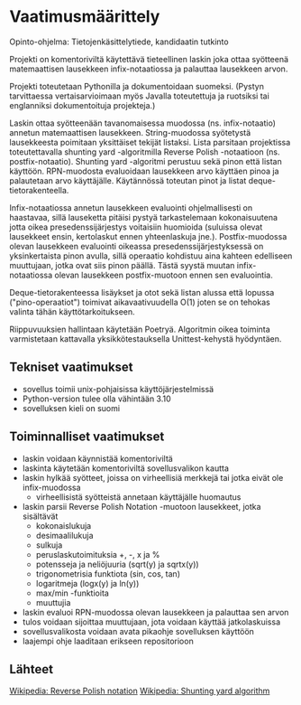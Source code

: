 # Vaatimusmäärittely

Opinto-ohjelma: Tietojenkäsittelytiede, kandidaatin tutkinto

Projekti on komentoriviltä käytettävä tieteellinen laskin joka ottaa syötteenä matemaattisen lausekkeen infix-notaatiossa ja palauttaa lausekkeen arvon.

Projekti toteutetaan Pythonilla ja dokumentoidaan suomeksi. (Pystyn tarvittaessa vertaisarvioimaan myös Javalla toteutettuja ja ruotsiksi tai englanniksi dokumentoituja projekteja.)

Laskin ottaa syötteenään tavanomaisessa muodossa (ns. infix-notaatio) annetun matemaattisen lausekkeen. 
String-muodossa syötetystä lausekkeesta poimitaan yksittäiset tekijät listaksi. Lista parsitaan projektissa toteutettavalla shunting yard -algoritmilla Reverse Polish -notaatioon (ns. postfix-notaatio). Shunting yard -algoritmi perustuu sekä pinon että listan käyttöön. RPN-muodosta evaluoidaan lausekkeen arvo käyttäen pinoa ja palautetaan arvo käyttäjälle. Käytännössä toteutan pinot ja listat deque-tietorakenteella.

Infix-notaatiossa annetun lausekkeen evaluointi ohjelmallisesti on haastavaa, sillä lauseketta pitäisi pystyä tarkastelemaan kokonaisuutena jotta oikea presedenssijärjestys voitaisiin huomioida (suluissa olevat lausekkeet ensin, kertolaskut ennen yhteenlaskuja jne.). Postfix-muodossa olevan lausekkeen evaluointi oikeassa presedenssijärjestyksessä on yksinkertaista pinon avulla, sillä operaatio kohdistuu aina kahteen edelliseen muuttujaan, jotka ovat siis pinon päällä. Tästä syystä muutan infix-notaatiossa olevan lausekkeen postfix-muotoon ennen sen evaluointia.

Deque-tietorakenteessa lisäykset ja otot sekä listan alussa että lopussa ("pino-operaatiot") toimivat aikavaativuudella O(1) joten se on tehokas valinta tähän käyttötarkoitukseen.

Riippuvuuksien hallintaan käytetään Poetryä. Algoritmin oikea toiminta varmistetaan kattavalla yksikkötestauksella Unittest-kehystä hyödyntäen.

## Tekniset vaatimukset

- sovellus toimii unix-pohjaisissa käyttöjärjestelmissä
- Python-version tulee olla vähintään 3.10
- sovelluksen kieli on suomi

## Toiminnalliset vaatimukset

- laskin voidaan käynnistää komentoriviltä
- laskinta käytetään komentoriviltä sovellusvalikon kautta
- laskin hylkää syötteet, joissa on virheellisiä merkkejä tai jotka eivät ole infix-muodossa
    - virheellisistä syötteistä annetaan käyttäjälle huomautus
- laskin parsii Reverse Polish Notation -muotoon lausekkeet, jotka sisältävät
    - kokonaislukuja
    - desimaalilukuja
    - sulkuja
    - peruslaskutoimituksia +, -, x ja %
    - potensseja ja neliöjuuria (sqrt(y) ja sqrtx(y))
    - trigonometrisia funktiota (sin, cos, tan)
    - logaritmeja (logx(y) ja ln(y))
    - max/min -funktioita
    - muuttujia
- laskin evaluoi RPN-muodossa olevan lausekkeen ja palauttaa sen arvon
- tulos voidaan sijoittaa muuttujaan, jota voidaan käyttää jatkolaskuissa
- sovellusvalikosta voidaan avata pikaohje sovelluksen käyttöön
- laajempi ohje laaditaan erikseen repositorioon

## Lähteet

[Wikipedia: Reverse Polish notation](https://en.wikipedia.org/wiki/Reverse_Polish_notation)
[Wikipedia: Shunting yard algorithm](https://en.wikipedia.org/wiki/Shunting_yard_algorithm)